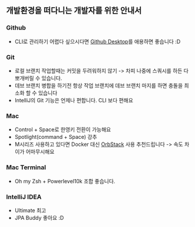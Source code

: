 ## 개발환경을 떠다니는 개발자를 위한 안내서

### Github

- CLI로 관리하기 어렵다 싶으시다면 [Github Desktop](https://formulae.brew.sh/cask/github)를 애용하면 좋습니다 :D

### Git

- 로컬 브랜치 작업할때는 커밋을 두려워하지 않기 -> 차피 나중에 스쿼시를 하든 다 뽀개버릴 수 있습니다.
- 데브 브랜치 병합을 하기전 항상 작업 브랜치에 데브 브랜치 마지를 하면 충돌을 최소화 할 수 있습니다
- IntelliJ의 Git 기능은 언제나 편합니다. CLI 보다 편해요

### Mac

- Control + Space로 한영키 전환이 가능해요
- Spotlight(command + Space) 강추
- M시리즈 사용하고 있다면 Docker 대신 [OrbStack](https://formulae.brew.sh/cask/orbstack) 사용 추천드립니다 -> 속도 차이가 어마무시해요


### Mac Terminal

- Oh my Zsh + Powerlevel10k 조합 좋습니다.

### IntelliJ IDEA

- Ultimate 최고
- JPA Buddy 좋아요 :D